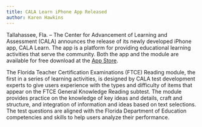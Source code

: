 ```yaml
---
title: CALA Learn iPhone App Released
author: Karen Hawkins
---
```


Tallahassee, Fla. – The Center for Advancement of Learning and Assessment (CALA) announces the release of its newly developed iPhone app, CALA Learn. The app is a platform for providing educational learning activities that serve the community. Both the app and the module are available for free download at the [App Store][app].  

The Florida Teacher Certification Examinations (FTCE) Reading module, the first in a series of learning activities, is designed by CALA test development experts to give users experience with the types and difficulty of items that appear on the FTCE General Knowledge Reading subtest. The module provides practice on the knowledge of key ideas and details, craft and structure, and integration of information and ideas based on text selections. The test questions are aligned with the Florida Department of Education competencies and skills to help users analyze their performance.

[app]: https://itunes.apple.com/us/app/cala-learn/id719089434?mt=8&uo=4
